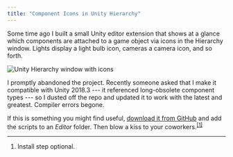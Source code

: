 ```yaml
---
title: "Component Icons in Unity Hierarchy"
---
```


Some time ago I built a small Unity editor extension that shows at a glance which components are attached to a game object via icons in the Hierarchy window. Lights display a light bulb icon, cameras a camera icon, and so forth.

<img alt="Unity Hierarchy window with icons" src="https://matthewminer.com/images/hierarchy-icons.png">

I promptly abandoned the project. Recently someone asked that I make it compatible with Unity 2018.3 --- it referenced long-obsolete component types --- so I dusted off the repo and updated it to work with the latest and greatest. Compiler errors begone.

If this is something you might find useful, [download it from GitHub](https://github.com/mminer/hierarchy-icons) and add the scripts to an *Editor* folder. Then blow a kiss to your coworkers.<sup><a href="#fn1" id="r1">[1]</a></sup>


---

<ol class="footnotes">
    <li id="fn1">Install step optional.</li>
</ol>
